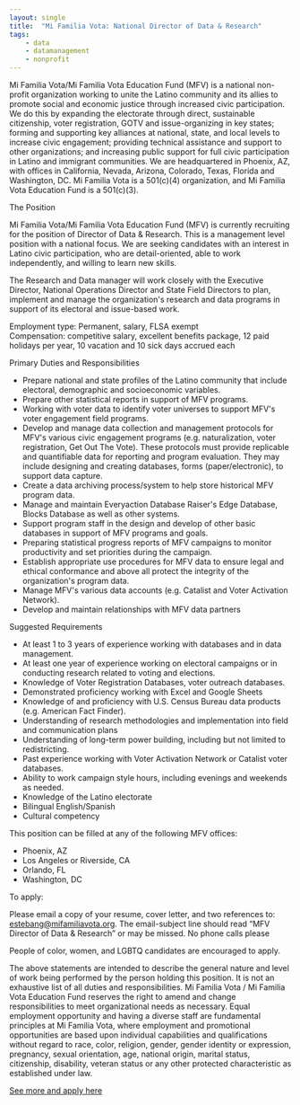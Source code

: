 ```yaml
---
layout: single
title:  "Mi Familia Vota: National Director of Data & Research"
tags: 
    - data
    - datamanagement
    - nonprofit
---
```


Mi Familia Vota/Mi Familia Vota Education Fund (MFV) is a national non-profit organization working to unite the Latino community and its allies to promote social and economic justice through increased civic participation. We do this by expanding the electorate through direct, sustainable citizenship, voter registration, GOTV and issue-organizing in key states; forming and supporting key alliances at national, state, and local levels to increase civic engagement; providing technical assistance and support to other organizations; and increasing public support for full civic participation in Latino and immigrant communities. We are headquartered in Phoenix, AZ, with offices in California, Nevada, Arizona, Colorado, Texas, Florida and Washington, DC. Mi Familia Vota is a 501(c)(4) organization, and Mi Familia Vota Education Fund is a 501(c)(3).

The Position

Mi Familia Vota/Mi Familia Vota Education Fund (MFV) is currently recruiting for the position of Director of Data & Research. This is a management level position with a national focus. We are seeking candidates with an interest in Latino civic participation, who are detail-oriented, able to work independently, and willing to learn new skills. 

The Research and Data manager will work closely with the Executive Director, National Operations Director and State Field Directors to plan, implement and manage the organization's research and data programs in support of its electoral and issue-based work. 


Employment type: Permanent, salary, FLSA exempt  
Compensation: competitive salary, excellent benefits package, 12 paid holidays per year, 10 vacation and 10 sick days accrued each  

Primary Duties and Responsibilities

* Prepare national and state profiles of the Latino community that include electoral, demographic and socioeconomic variables. 
* Prepare other statistical reports in support of MFV programs. 
* Working with voter data to identify voter universes to support MFV's voter engagement field programs. 
* Develop and manage data collection and management protocols for MFV's various civic engagement programs (e.g. naturalization, voter registration, Get Out The Vote). These protocols must provide replicable and quantifiable data for reporting and program evaluation. They may include designing and creating databases, forms (paper/electronic), to support data capture. 
* Create a data archiving process/system to help store historical MFV program data. 
* Manage and maintain Everyaction Database Raiser's Edge Database, Blocks Database as well as other systems. 
* Support program staff in the design and develop of other basic databases in support of MFV programs and goals. 
* Preparing statistical progress reports of MFV campaigns to monitor productivity and set priorities during the campaign. 
* Establish appropriate use procedures for MFV data to ensure legal and ethical conformance and above all protect the integrity of the organization's program data.
* Manage MFV's various data accounts (e.g. Catalist and Voter Activation Network). 
* Develop and maintain relationships with MFV data partners

Suggested Requirements

* At least 1 to 3 years of experience working with databases and in data management.
* At least one year of experience working on electoral campaigns or in conducting research related to voting and elections.
* Knowledge of Voter Registration Databases, voter outreach databases.
* Demonstrated proficiency working with Excel and Google Sheets 
* Knowledge of and proficiency with U.S. Census Bureau data products (e.g. American Fact Finder). 
* Understanding of research methodologies and implementation into field and communication plans  
* Understanding of long-term power building, including but not limited to redistricting. 
* Past experience working with Voter Activation Network or Catalist voter databases. 
* Ability to work campaign style hours, including evenings and weekends as needed. 
* Knowledge of the Latino electorate 
* Bilingual English/Spanish 
* Cultural competency
 
This position can be filled at any of the following MFV offices:
* Phoenix, AZ
* Los Angeles or Riverside, CA
* Orlando, FL
* Washington, DC
 
To apply:

Please email a copy of your resume, cover letter, and two references to:
estebang@mifamiliavota.org.
The email-subject line should read “MFV Director of Data & Research” or may be missed. No phone calls please

People of color, women, and LGBTQ candidates are encouraged to apply.

The above statements are intended to describe the general nature and level of work being performed by the person holding this position. It is not an exhaustive list of all duties and responsibilities. Mi Familia Vota / Mi Familia Vota Education Fund reserves the right to amend and change responsibilities to meet organizational needs as necessary.
Equal employment opportunity and having a diverse staff are fundamental principles at Mi Familia Vota, where employment and promotional opportunities are based upon individual capabilities and qualifications without regard to race, color, religion, gender, gender identity or expression, pregnancy, sexual orientation, age, national origin, marital status, citizenship, disability, veteran status or any other protected characteristic as established under law. 

[See more and apply here](https://www.mifamiliavota.org/news/national-director-of-data-research-job-description/)
